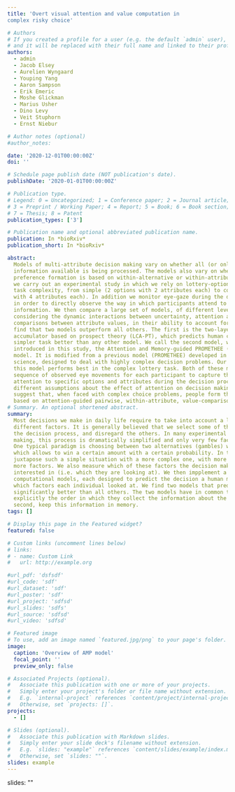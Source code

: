 ```yaml
---
title: 'Overt visual attention and value computation in
complex risky choice'

# Authors
# If you created a profile for a user (e.g. the default `admin` user), write the username (folder name) here
# and it will be replaced with their full name and linked to their profile.
authors:
  - admin
  - Jacob Elsey
  - Aurelien Wyngaard
  - Youping Yang
  - Aaron Sampson
  - Erik Emeric
  - Moshe Glickman
  - Marius Usher
  - Dino Levy
  - Veit Stuphorn
  - Ernst Niebur

# Author notes (optional)
#author_notes:

date: '2020-12-01T00:00:00Z'
doi: ''

# Schedule page publish date (NOT publication's date).
publishDate: '2020-01-01T00:00:00Z'

# Publication type.
# Legend: 0 = Uncategorized; 1 = Conference paper; 2 = Journal article;
# 3 = Preprint / Working Paper; 4 = Report; 5 = Book; 6 = Book section;
# 7 = Thesis; 8 = Patent
publication_types: ['3']

# Publication name and optional abbreviated publication name.
publication: In *bioRxiv*
publication_short: In *bioRxiv*

abstract: 
  Models of multi-attribute decision making vary on whether all (or only part of the)
  information available is being processed. The models also vary on whether the
  preference formation is based on within-alternative or within-attribute processing. Here
  we carry out an experimental study in which we rely on lottery-options, and we vary the
  task complexity, from simple (2 options with 2 attributes each) to complex (4 options
  with 4 attributes each). In addition we monitor eye-gaze during the decision formation,
  in order to directly observe the way in which participants attend to decision-relevant
  information. We then compare a large set of models, of different levels of complexity, by
  considering the dynamic interactions between uncertainty, attention and pairwise
  comparisons between attribute values, in their ability to account for the choice data. We
  find that two models outperform all others. The first is the two-layer leaky-competing
  accumulator based on prospect theory (LCA-PT), which predicts human choices on the
  simpler task better than any other model. We call the second model, which is
  introduced in this study, the Attention and Memory-guided PROMETHEE (AMP)
  model. It is modified from a previous model (PROMETHEE) developed in management
  science, designed to deal with highly complex decision problems. Our results show that
  this model performs best in the complex lottery task. Both of these models use the
  sequence of observed eye movements for each participant to capture the allocation of
  attention to specific options and attributes during the decision process, but make
  different assumptions about the effect of attention on decision making. Our results
  suggest that, when faced with complex choice problems, people form their preference
  based on attention-guided pairwise, within-attribute, value-comparisons.
# Summary. An optional shortened abstract.
summary: 
  Most decisions we make in daily life require to take into account a large number of
  different factors. It is generally believed that we select some of them, use only those for
  the decision process, and disregard the others. In many experimental studies of decision
  making, this process is dramatically simplified and only very few factors are included.
  One typical paradigm is choosing between two alternatives (gambles) where each of
  which allows to win a certain amount with a certain probability. In this study, we
  juxtapose such a simple situation with a more complex one, with more alternatives and
  more factors. We also measure which of these factors the decision makers actually are
  interested in (i.e. which they are looking at). We then impplement a dozen
  computational models, each designed to predict the decision a human makes based on
  which factors each individual looked at. We find two models that predict the choices
  significantly better than all others. The two models have in common that they, first, use
  explicitly the order in which they collect the information about the different choices and
  second, keep this information in memory.
tags: []

# Display this page in the Featured widget?
featured: false

# Custom links (uncomment lines below)
# links:
# - name: Custom Link
#   url: http://example.org

#url_pdf: 'dsfsdf'
#url_code: 'sdf'
#url_dataset: 'sdf'
#url_poster: 'sdf'
#url_project: 'sdfsd'
#url_slides: 'sdfs'
#url_source: 'sdfsd'
#url_video: 'sdfsd'

# Featured image
# To use, add an image named `featured.jpg/png` to your page's folder.
image:
  caption: 'Overview of AMP model'
  focal_point: ''
  preview_only: false

# Associated Projects (optional).
#   Associate this publication with one or more of your projects.
#   Simply enter your project's folder or file name without extension.
#   E.g. `internal-project` references `content/project/internal-project/index.md`.
#   Otherwise, set `projects: []`.
projects:
  - []

# Slides (optional).
#   Associate this publication with Markdown slides.
#   Simply enter your slide deck's filename without extension.
#   E.g. `slides: "example"` references `content/slides/example/index.md`.
#   Otherwise, set `slides: ""`.
slides: example
---
```

slides:
  ""
